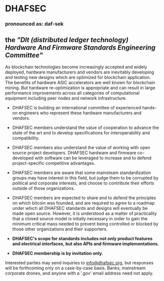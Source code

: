 # DHAFSEC
### **pronounced as**: daf-sek

## the _**"Dlt (distributed ledger technology) Hardware And Firmware Standards Engineering Committee"**_

As blockchain technologies become increasingly accepted and widely deployed, hardware manufacturers and vendors are inevitably developing and testing new designs which are optimized for blockchain application. The benefits of hardware ASIC accelerators are well known for blockchain mining. But hardware re-optimization is appropriate and can result in large performance improvements across all categories of computational equipment including peer nodes and network infrastructure.

* DHAFSEC is building an international committee of experienced hands-on engineers who represent these hardware manufacturers and vendors.
* DHAFSEC members understand the value of cooperation to advance the state of the art and to develop specifications for interoperability and compatibility.
* DHAFSEC members also understand the value of working with open source project developers. DHAFSEC hardware and firmware co-developed with software can be leveraged to increase and to defend project-specific competitive advantages.
* DHAFSEC  members are aware that some mainsteam standardization groups may have interest in this field, but judge them to be corrupted by political and corporate interests, and choose to contribute their efforts outside of those organizations.
* DHAFSEC members are expected to share and to defend the principles on which bitcoin was founded, and are required to agree to a roadmap under which all DHAFSEC standards and designs will eventually be made open source. However,  it is understood as a matter of practicality that a closed source model is initally necessary in order to gain the minimum critical mass needed to prevent being controlled or blocked by those other organizations and their supporters.

* __DHAFSEC's scope for standards includes not only product features and electrical interfaces, but also APIs and firmware implementations.__

* __DHAFSEC membership is by invitation only.__


Interested parties may send inquiries to info@dhafsec.org, but responses will be forthcoming only on a case-by-case basis.
Banks, mainstream corporate drones, and anyone with a '.gov' email address need not apply.
